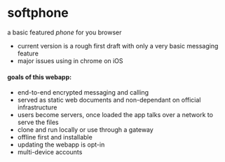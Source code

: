 # softphone
a basic featured *phone* for you browser


  - current version is a rough first draft with only a very basic messaging feature
  - major issues using in chrome on iOS

#### goals of this webapp:
  - end-to-end encrypted messaging and calling
  - served as static web documents and non-dependant on official infrastructure
  - users become servers, once loaded the app talks over a network to serve the files
  - clone and run locally or use through a gateway
  - offline first and installable
  - updating the webapp is opt-in
  - multi-device accounts

